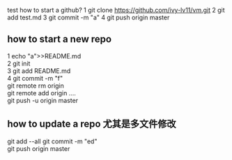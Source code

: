 test
how to start a github?
1 git clone https://github.com/ivy-lv11/vm.git
2 git add test.md
3 git commit -m "a"
4 git push origin master



## how to start a new repo  
1 echo "a">>README.md  
2 git init  
3 git add README.md  
4 git commit -m "f"  
git remote rm origin  
git remote add origin ....  
git push -u origin master  

## how to update a repo 尤其是多文件修改  
git add --all
git commit -m "ed"  
git push origin master  
  

